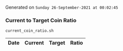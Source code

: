 Generated on `Sunday 26-September-2021 at 00:02:45`

### Current to Target Coin Ratio
`current_coin_ratio.sh`

Date|Current|Target|Ratio
---|---|---|---
